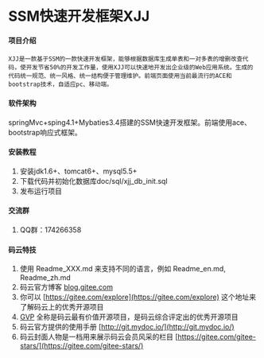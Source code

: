 # SSM快速开发框架XJJ

#### 项目介绍
    XJJ是一款基于SSM的一款快速开发框架，能够根据数据库生成单表和一对多表的增删改查代码，使开发节省50%的开发工作量，使用XJJ可以快速地开发出企业级的Web应用系统。生成的代码统一规范、统一风格、统一结构便于管理维护。前端页面使用当前最流行的ACE和bootstrap技术，自适应pc、移动端。

#### 软件架构
springMvc+sping4.1+Mybaties3.4搭建的SSM快速开发框架。前端使用ace、bootstrap响应式框架。

#### 安装教程

1. 安装jdk1.6+、tomcat6+、mysql5.5+
2. 下载代码并初始化数据库doc/sql/xjj_db_init.sql
3. 发布运行项目

#### 交流群
1. QQ群：174266358


#### 码云特技

1. 使用 Readme\_XXX.md 来支持不同的语言，例如 Readme\_en.md, Readme\_zh.md
2. 码云官方博客 [blog.gitee.com](https://blog.gitee.com)
3. 你可以 [https://gitee.com/explore](https://gitee.com/explore) 这个地址来了解码云上的优秀开源项目
4. [GVP](https://gitee.com/gvp) 全称是码云最有价值开源项目，是码云综合评定出的优秀开源项目
5. 码云官方提供的使用手册 [http://git.mydoc.io/](http://git.mydoc.io/)
6. 码云封面人物是一档用来展示码云会员风采的栏目 [https://gitee.com/gitee-stars/](https://gitee.com/gitee-stars/)
